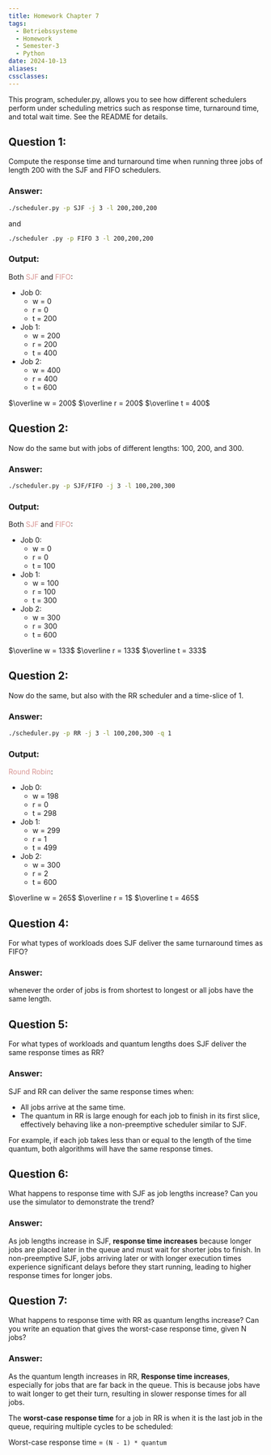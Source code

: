 ```yaml
---
title: Homework Chapter 7
tags:
  - Betriebssysteme
  - Homework
  - Semester-3
  - Python
date: 2024-10-13
aliases: 
cssclasses:
---
```

This program, scheduler.py, allows you to see how different schedulers perform under scheduling metrics such as response time, turnaround time, and total wait time. See the README for details.
## Question 1:
Compute the response time and turnaround time when running three jobs of length 200 with the SJF and FIFO schedulers.
### Answer:
```sh
./scheduler.py -p SJF -j 3 -l 200,200,200
```
and 
```sh
./scheduler .py -p FIFO 3 -l 200,200,200
```

### Output:
Both <font color="#d99694">SJF</font> and <font color="#d99694">FIFO</font>:
- Job 0: 
	- w = 0
	- r = 0
	- t = 200
- Job 1:
	- w = 200
	- r = 200
	- t = 400
- Job 2: 
	- w = 400
	- r = 400
	- t = 600
	
$\overline w = 200$
$\overline r = 200$
$\overline t = 400$

## Question 2:
Now do the same but with jobs of different lengths: 100, 200, and 300.

### Answer:
```sh
./scheduler.py -p SJF/FIFO -j 3 -l 100,200,300
```

### Output:
Both <font color="#d99694">SJF</font> and <font color="#d99694">FIFO</font>:
- Job 0: 
	- w = 0
	- r = 0
	- t = 100
- Job 1:
	- w = 100
	- r = 100
	- t = 300
- Job 2: 
	- w = 300
	- r = 300
	- t = 600
	
$\overline w = 133$
$\overline r = 133$
$\overline t = 333$

## Question 2:
Now do the same, but also with the RR scheduler and a time-slice of 1.

### Answer:
```sh
./scheduler.py -p RR -j 3 -l 100,200,300 -q 1
```

### Output:
<font color="#d99694">Round Robin</font>:
- Job 0: 
	- w = 198
	- r = 0
	- t = 298
- Job 1:
	- w = 299
	- r = 1
	- t = 499
- Job 2: 
	- w = 300
	- r = 2
	- t = 600
	
$\overline w = 265$
$\overline r = 1$
$\overline t = 465$

## Question 4:
For what types of workloads does SJF deliver the same turnaround times as FIFO?

### Answer:
whenever the order of jobs is from shortest to longest or all jobs have the same length.

## Question 5:
For what types of workloads and quantum lengths does SJF deliver the same response times as RR?

### Answer:
SJF and RR can deliver the same response times when:

- All jobs arrive at the same time.
- The quantum in RR is large enough for each job to finish in its first slice, effectively behaving like a non-preemptive scheduler similar to SJF.

For example, if each job takes less than or equal to the length of the time quantum, both algorithms will have the same response times.

## Question 6:
What happens to response time with SJF as job lengths increase? Can you use the simulator to demonstrate the trend?

### Answer:
As job lengths increase in SJF, **response time increases** because longer jobs are placed later in the queue and must wait for shorter jobs to finish. In non-preemptive SJF, jobs arriving later or with longer execution times experience significant delays before they start running, leading to higher response times for longer jobs.

## Question 7:
What happens to response time with RR as quantum lengths increase? Can you write an equation that gives the worst-case response time, given N jobs?

### Answer:
As the quantum length increases in RR, **Response time increases**, especially for jobs that are far back in the queue. This is because jobs have to wait longer to get their turn, resulting in slower response times for all jobs.

The **worst-case response time** for a job in RR is when it is the last job in the queue, requiring multiple cycles to be scheduled:

Worst-case response time = `(N - 1) * quantum`